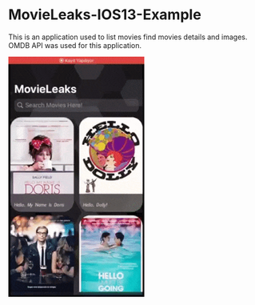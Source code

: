# MovieLeaks-IOS13-Example
This is an application used to list movies find movies details and images. OMDB API was used for this application. 

![](movieleaks.gif)
